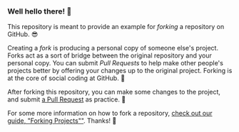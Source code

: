 ### Well hello there! 👀

This repository is meant to provide an example for *forking* a repository on GitHub. 😎

Creating a *fork* is producing a personal copy of someone else's project. Forks act as a sort of bridge between the original repository and your personal copy. You can submit *Pull Requests* to help make other people's projects better by offering your changes up to the original project. Forking is at the core of social coding at GitHub. 👀 

After forking this repository, you can make some changes to the project, and submit [a Pull Request](https://github.com/octocat/Spoon-Knife/pulls) as practice. 👀 

For some more information on how to fork a repository, [check out our guide, "Forking Projects""](http://guides.github.com/overviews/forking/). Thanks! :sparkling_heart:
